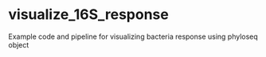 # visualize_16S_response
Example code and pipeline for visualizing bacteria response using phyloseq object
